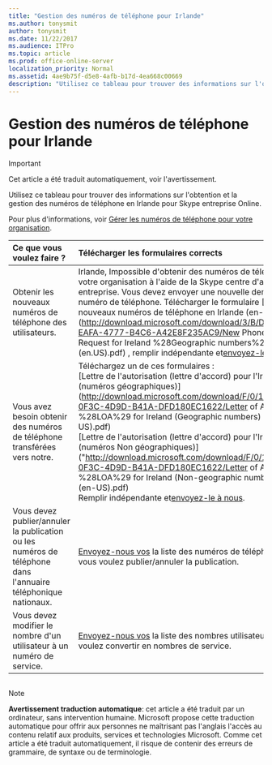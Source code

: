 ```yaml
---
title: "Gestion des numéros de téléphone pour Irlande"
ms.author: tonysmit
author: tonysmit
ms.date: 11/22/2017
ms.audience: ITPro
ms.topic: article
ms.prod: office-online-server
localization_priority: Normal
ms.assetid: 4ae9b75f-d5e8-4afb-b17d-4ea668c00669
description: "Utilisez ce tableau pour trouver des informations sur l'obtention et la gestion des numéros de téléphone en Irlande pour Skype entreprise Online."
---
```


# Gestion des numéros de téléphone pour Irlande

> [!IMPORTANT]
> Cet article a été traduit automatiquement, voir l'avertissement.  
  
Utilisez ce tableau pour trouver des informations sur l'obtention et la gestion des numéros de téléphone en Irlande pour Skype entreprise Online.
  
Pour plus d'informations, voir [Gérer les numéros de téléphone pour votre organisation](manage-phone-numbers-for-your-organization.md).
  
|**Ce que vous voulez faire ?**|**Télécharger les formulaires corrects**|
|:-----|:-----|
|Obtenir les nouveaux numéros de téléphone des utilisateurs.  <br/> |Irlande, Impossible d'obtenir des numéros de téléphone pour votre organisation à l'aide de la Skype centre d'administration entreprise. Vous devez envoyer une nouvelle demande de numéro de téléphone. Télécharger le formulaire [Obtenir nouveaux numéros de téléphone en Irlande (en-US)](http://download.microsoft.com/download/3/B/D/3BDD4575-EAFA-4777-B4C6-A42E8F235AC9/New Phone Number Request for Ireland %28Geographic numbers%29 (v.3) (en.US).pdf) , remplir indépendante et[envoyez-le à nous](mailto:ptneu@microsoft.com).  <br/> |
|Vous avez besoin obtenir des numéros de téléphone transférées vers notre.  <br/> | Téléchargez un de ces formulaires : <br/> [Lettre de l'autorisation (lettre d'accord) pour l'Irlande (numéros géographiques)](http://download.microsoft.com/download/F/0/1/F01AE714-0F3C-4D9D-B41A-DFD180EC1622/Letter of Authorization %28LOA%29 for Ireland (Geographic numbers) (v.1.0) (en-US).pdf) <br/> [Lettre de l'autorisation (lettre d'accord) pour l'Irlande (numéros Non géographiques)]("http://download.microsoft.com/download/F/0/1/F01AE714-0F3C-4D9D-B41A-DFD180EC1622/Letter of Authorization %28LOA%29 for Ireland (Non-geographic numbers) (v.1.0) (en-US).pdf) <br/>  Remplir indépendante et[envoyez-le à nous](mailto:ptneu@microsoft.com).  <br/> |
|Vous devez publier/annuler la publication ou les numéros de téléphone dans l'annuaire téléphonique nationaux.  <br/> |[Envoyez-nous vos](mailto:ptneu@microsoft.com) la liste des numéros de téléphone que vous voulez publier/annuler la publication. <br/> |
|Vous devez modifier le nombre d'un utilisateur à un numéro de service.  <br/> |[Envoyez-nous vos](mailto:ptneu@microsoft.com ) la liste des nombres utilisateur que vous voulez convertir en nombres de service. <br/> |
   
## 
<a name="MT_Footer"> </a>

> [!NOTE]
> **Avertissement traduction automatique**: cet article a été traduit par un ordinateur, sans intervention humaine. Microsoft propose cette traduction automatique pour offrir aux personnes ne maîtrisant pas l'anglais l'accès au contenu relatif aux produits, services et technologies Microsoft. Comme cet article a été traduit automatiquement, il risque de contenir des erreurs de grammaire, de syntaxe ou de terminologie.
  

